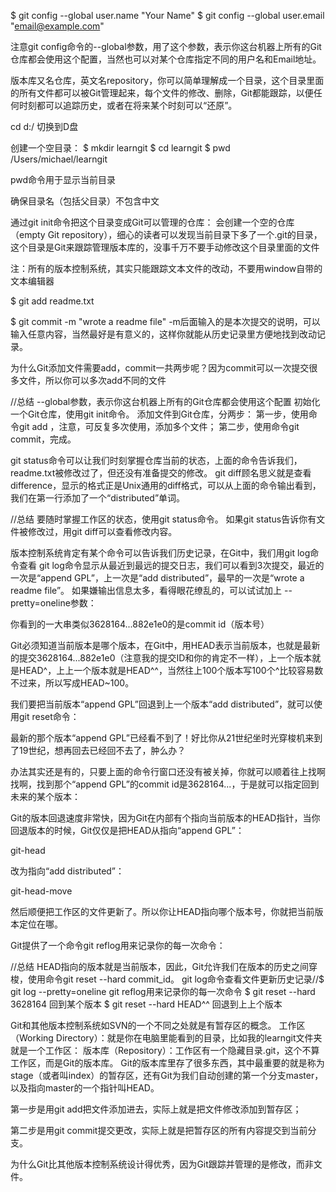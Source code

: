 $ git config --global user.name "Your Name"
$ git config --global user.email "email@example.com"

注意git config命令的--global参数，用了这个参数，表示你这台机器上所有的Git仓库都会使用这个配置，当然也可以对某个仓库指定不同的用户名和Email地址。

版本库又名仓库，英文名repository，你可以简单理解成一个目录，这个目录里面的所有文件都可以被Git管理起来，每个文件的修改、删除，Git都能跟踪，以便任何时刻都可以追踪历史，或者在将来某个时刻可以“还原”。

cd d:/  切换到D盘

创建一个空目录：
$ mkdir learngit
$ cd learngit
$ pwd
/Users/michael/learngit

pwd命令用于显示当前目录

确保目录名（包括父目录）不包含中文

通过git init命令把这个目录变成Git可以管理的仓库：
会创建一个空的仓库（empty Git repository），细心的读者可以发现当前目录下多了一个.git的目录，这个目录是Git来跟踪管理版本库的，没事千万不要手动修改这个目录里面的文件

注：所有的版本控制系统，其实只能跟踪文本文件的改动，不要用window自带的文本编辑器

$ git add readme.txt

$ git commit -m "wrote a readme file"
-m后面输入的是本次提交的说明，可以输入任意内容，当然最好是有意义的，这样你就能从历史记录里方便地找到改动记录。

为什么Git添加文件需要add，commit一共两步呢？因为commit可以一次提交很多文件，所以你可以多次add不同的文件



//总结
--global参数，表示你这台机器上所有的Git仓库都会使用这个配置
初始化一个Git仓库，使用git init命令。
添加文件到Git仓库，分两步：
第一步，使用命令git add <file> ，注意，可反复多次使用，添加多个文件；
第二步，使用命令git commit，完成。

git status命令可以让我们时刻掌握仓库当前的状态，上面的命令告诉我们，readme.txt被修改过了，但还没有准备提交的修改。
git diff顾名思义就是查看difference，显示的格式正是Unix通用的diff格式，可以从上面的命令输出看到，我们在第一行添加了一个“distributed”单词。

//总结
要随时掌握工作区的状态，使用git status命令。
如果git status告诉你有文件被修改过，用git diff可以查看修改内容。

版本控制系统肯定有某个命令可以告诉我们历史记录，在Git中，我们用git log命令查看
git log命令显示从最近到最远的提交日志，我们可以看到3次提交，最近的一次是“append GPL”，上一次是“add distributed”，最早的一次是“wrote a readme file”。 如果嫌输出信息太多，看得眼花缭乱的，可以试试加上 --pretty=oneline参数：

你看到的一大串类似3628164...882e1e0的是commit id（版本号）

Git必须知道当前版本是哪个版本，在Git中，用HEAD表示当前版本，也就是最新的提交3628164...882e1e0（注意我的提交ID和你的肯定不一样），上一个版本就是HEAD^，上上一个版本就是HEAD^^，当然往上100个版本写100个^比较容易数不过来，所以写成HEAD~100。

我们要把当前版本“append GPL”回退到上一个版本“add distributed”，就可以使用git reset命令：

最新的那个版本“append GPL”已经看不到了！好比你从21世纪坐时光穿梭机来到了19世纪，想再回去已经回不去了，肿么办？

办法其实还是有的，只要上面的命令行窗口还没有被关掉，你就可以顺着往上找啊找啊，找到那个“append GPL”的commit id是3628164...，于是就可以指定回到未来的某个版本：

Git的版本回退速度非常快，因为Git在内部有个指向当前版本的HEAD指针，当你回退版本的时候，Git仅仅是把HEAD从指向“append GPL”：

git-head

改为指向“add distributed”：

git-head-move

然后顺便把工作区的文件更新了。所以你让HEAD指向哪个版本号，你就把当前版本定位在哪。

Git提供了一个命令git reflog用来记录你的每一次命令：

//总结
HEAD指向的版本就是当前版本，因此，Git允许我们在版本的历史之间穿梭，使用命令git reset --hard commit_id。
git log命令查看文件更新历史记录//$ git log --pretty=oneline
git reflog用来记录你的每一次命令
$ git reset --hard 3628164 回到某个版本
$ git reset --hard HEAD^^ 回退到上上个版本


Git和其他版本控制系统如SVN的一个不同之处就是有暂存区的概念。
工作区（Working Directory）：就是你在电脑里能看到的目录，比如我的learngit文件夹就是一个工作区：
版本库（Repository）：工作区有一个隐藏目录.git，这个不算工作区，而是Git的版本库。
Git的版本库里存了很多东西，其中最重要的就是称为stage（或者叫index）的暂存区，还有Git为我们自动创建的第一个分支master，以及指向master的一个指针叫HEAD。

第一步是用git add把文件添加进去，实际上就是把文件修改添加到暂存区；

第二步是用git commit提交更改，实际上就是把暂存区的所有内容提交到当前分支。

为什么Git比其他版本控制系统设计得优秀，因为Git跟踪并管理的是修改，而非文件。